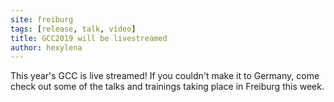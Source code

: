 ```yaml
---
site: freiburg
tags: [release, talk, video]
title: GCC2019 will be livestreamed
author: hexylena
---
```


This year's GCC is live streamed! If you couldn't make it to Germany, come check out some of the talks and trainings taking place in Freiburg this week.

<script type="text/javascript" src="https://content.jwplatform.com/libraries/POjuZXXt.js"></script>

<div class="row">
	<div class="col-sm-6 col-xs-12">
		<div id="mobilemz"></div>
	</div>
	<div class="col-sm-6 col-xs-12">
		<div id="mobilerz"></div>
	</div>
</div>

<script type="text/javascript">
jwplayer("mobilemz").setup({
	width: "100%",
	aspectratio: "16:9",
	image: "https://www.streaming.uni-freiburg.de/Bilder/playerbackground.jpg",
	sources: [{
				file: "https://wowza.ub.uni-freiburg.de/live/smil:mobilemz.smil/playlist.m3u8"
			}, {
				file: "rtmps://wowza.ub.uni-freiburg.de/live/smil:mobilemz.smil"
			}, {
				file: "rtmp://wowza.ub.uni-freiburg.de:1935/live/mobilemz"
			}],
	rtmp: {
		bufferlength: 0.3
	},
	proxyType: "best"
});

jwplayer("mobilerz").setup({
	width: "100%",
	aspectratio: "16:9",
	image: "https://www.streaming.uni-freiburg.de/Bilder/playerbackground.jpg",
	sources: [{
				file: "https://wowza.ub.uni-freiburg.de/live/smil:mobilerz.smil/playlist.m3u8"
			}, {
				file: "rtmps://wowza.ub.uni-freiburg.de/live/smil:mobilerz.smil"
			}, {
				file: "rtmp://wowza.ub.uni-freiburg.de:1935/live/mobilerz"
			}],
	rtmp: {
		bufferlength: 0.3
	},
	proxyType: "best"
});
</script>
